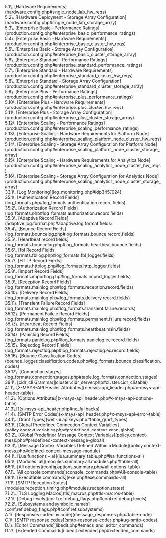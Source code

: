 
<dl>

<dt>5.1\. [Hardware Requirements](hardware.config.php#single_node_lab_hw_reqs)</dt>

<dt>5.2\. [Hardware Deployment - Storage Array Configuration](hardware.config.php#single_node_lab_storage_array)</dt>

<dt>5.3\. [Enterprise Basic - Performance Ratings](production.config.php#enterprise_basic_performance_ratings)</dt>

<dt>5.4\. [Enterprise Basic - Hardware Requirements](production.config.php#enterprise_basic_cluster_hw_reqs)</dt>

<dt>5.5\. [Enterprise Basic - Storage Array Configuration](production.config.php#enterprise_basic_cluster_storage_array)</dt>

<dt>5.6\. [Enterprise Standard - Performance Ratings](production.config.php#enterprise_standard_performance_ratings)</dt>

<dt>5.7\. [Enterprise Standard - Hardware Requirements](production.config.php#enterprise_standard_cluster_hw_reqs)</dt>

<dt>5.8\. [Enterprise Standard - Storage Array Configuration](production.config.php#enterprise_standard_cluster_storage_array)</dt>

<dt>5.9\. [Enterprise Plus - Performance Ratings](production.config.php#enterprise_plus_performance_ratings)</dt>

<dt>5.10\. [Enterprise Plus - Hardware Requirements](production.config.php#enterprise_plus_cluster_hw_reqs)</dt>

<dt>5.11\. [Enterprise Plus - Storage Array Configuration](production.config.php#enterprise_plus_cluster_storage_array)</dt>

<dt>5.12\. [Enterprise Scaling - Performance Ratings](production.config.php#enterprise_scaling_performance_ratings)</dt>

<dt>5.13\. [Enterprise Scaling - Hardware Requirements for Platform Node](production.config.php#enterprise_scaling_platform_node_cluster_hw_reqs)</dt>

<dt>5.14\. [Enterprise Scaling - Storage Array Configuration for Platform Node](production.config.php#enterprise_scaling_platform_node_cluster_storage_array)</dt>

<dt>5.15\. [Enterprise Scaling - Hardware Requirements for Analytics Node](production.config.php#enterprise_scaling_analytics_node_cluster_hw_reqs)</dt>

<dt>5.16\. [Enterprise Scaling - Storage Array Configuration for Analytics Node](production.config.php#enterprise_scaling_analytics_node_cluster_storage_array)</dt>

<dt>33.1\. [Log Monitoring](log_monitoring.php#idp3457024)</dt>

<dt>35.1\. [Authentication Record Fields](log_formats.php#log_formats.authentication.record.fields)</dt>

<dt>35.2\. [Authorization Record Fields](log_formats.php#log_formats.authorization.record.fields)</dt>

<dt>35.3\. [Adaptive Record Fields](adaptive.log.format.php#adaptive.log.format.fields)</dt>

<dt>35.4\. [Bounce Record Fields](log_formats.bouncelog.php#log_formats.bounce.record.fields)</dt>

<dt>35.5\. [Heartbeat record fields](log_formats.bouncelog.php#log_formats.heartbeat.bounce.fields)</dt>

<dt>35.6\. [fbl Record Fields](log_formats.fbllog.php#log_formats.fbl_logger.fields)</dt>

<dt>35.7\. [HTTP Record Fields](log_formats.httplog.php#log_formats.http_logger.fields)</dt>

<dt>35.8\. [Import Record Fields](log_formats.importlog.php#log_formats.import_logger.fields)</dt>

<dt>35.9\. [Reception Record Fields](log_formats.mainlog.php#log_formats.reception.record.fields)</dt>

<dt>35.10\. [Delivery Record Fields](log_formats.mainlog.php#log_formats.delivery.record.fields)</dt>

<dt>35.11\. [Transient Failure Record Fields](log_formats.mainlog.php#log_formats.transient.failure.records)</dt>

<dt>35.12\. [Permanent Failure Record Fields](log_formats.mainlog.php#log_formats.permanent.failure.record.fields)</dt>

<dt>35.13\. [Heartbeat Record Fields](log_formats.mainlog.php#log_formats.heartbeat.main.fields)</dt>

<dt>35.14\. [Paniclog Record Fields](log_formats.paniclog.php#log_formats.paniclog.ec.record.fields)</dt>

<dt>35.15\. [Rejectlog Record Fields](log_formats.rejectlog.php#log_formats.rejectlog.ec.record.fields)</dt>

<dt>35.16\. [Bounce Classification Codes](bounce_logger.classification.codes.php#log_formats.bounce.classification.codes)</dt>

<dt>35.17\. [Connection stages](log_formats.connection.stages.php#table.log_formats.connection.stages)</dt>

<dt>39.1\. [cidr_cli Grammar](cluster.cidr_server.php#cluster.cidr_cli.table)</dt>

<dt>41.1\. [X-MSYS-API Header Attributes](x-msys-api_header.php#x-msys-api-header-table)</dt>

<dt>41.2\. [Options Attributes](x-msys-api_header.php#x-msys-api-options-table)</dt>

<dt>41.3\.[](x-msys-api_header.php#no_fallbacks)</dt>

<dt>41.4\. [SMTP Error Codes](x-msys-api_header.php#x-msys-api-error-table)</dt>

<dt>44.1\. [Grant Types](web-ui.apikeys.php#table_grant_types)</dt>

<dt>63.1\. [Global Predefined Connection Context Variables](policy.context.variables.php#predefined-context-conn-global)</dt>

<dt>63.2\. [Global Predefined Message Context Variables](policy.context-mess.php#predefined-context-message-global)</dt>

<dt>63.3\. [Message Context Variables Defined Within a Module](policy.context-mess.php#defined-context-message-module)</dt>

<dt>64.1\. [Lua functions – all](lua.summary_table.php#lua_functions-all)</dt>

<dt>65.1\. [Modules: all](modules.summary.all.modules.php#table-all)</dt>

<dt>66.1\. [All options](config.options.summary.php#all-options-table)</dt>

<dt>67.1\. [All console commands](console_commands.php#All-console-table)</dt>

<dt>68.1\. [Executable commands](exe.php#exe.commands-all)</dt>

<dt>71.1\. [SMTP Reception States](modules.reception_timing.php#modules.reception.states)</dt>

<dt>71.2\. [TLS Logging Macros](tls_macros.php#tls-macros-table)</dt>

<dt>72.1\. [Debug levels](conf.ref.debug_flags.php#conf.ref.debug.levels)</dt>

<dt>72.2\. [Subsystems and symbolic names](conf.ref.debug_flags.php#conf.ref.subsystems)</dt>

<dt>A.1\. [Responses sorted by code](message_responses.php#table-code)</dt>

<dt>C.1\. [SMTP response codes](smtp-response-codes.php#ug-smtp-codes)</dt>

<dt>D.1\. [Editor Commands](libedit.php#emacs_and_editor_commands)</dt>

<dt>D.2\. [Extended Commands](libedit.extended.php#extended_commands)</dt>

